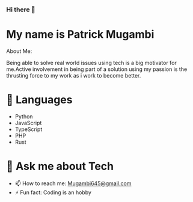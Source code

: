 ### Hi there 👋

# My name is Patrick Mugambi
<!--
**Mugambi645/Mugambi645** is a ✨ _special_ ✨ repository because its `README.md` (this file) appears on your GitHub profile.
-->
About Me:

Being able to solve real world issues using tech is a big motivator for me.Active involvement in being part of a solution using my passion is the thrusting force to my work as i work to become better.

# 🔭 Languages

 - Python
 - JavaScript
 - TypeScript
 - PHP
 - Rust
 


# 💬 Ask me about Tech
- 📫 How to reach me: Mugambi645@gmail.com
- ⚡ Fun fact: Coding is an hobby

